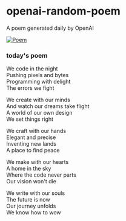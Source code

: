 
# openai-random-poem
 A poem generated daily by OpenAI

[![Poem](https://github.com/fbiego/openai-random-poem/actions/workflows/main.yml/badge.svg)](https://github.com/fbiego/openai-random-poem/actions/workflows/main.yml)

### today's poem  
  
We code in the night   
Pushing pixels and bytes  
Programming with delight   
The errors we fight  
  
We create with our minds   
And watch our dreams take flight  
A world of our own design   
We set things right  
  
We craft with our hands   
Elegant and precise  
Inventing new lands   
A place to find peace  
  
We make with our hearts   
A home in the sky  
Where the code never parts   
Our vision won't die  
  
We write with our souls   
The future is now  
Our journey unfolds   
We know how to wow